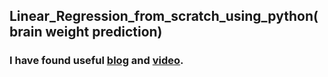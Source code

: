 ## Linear_Regression_from_scratch_using_python(brain weight prediction)
### I have found useful [blog](https://towardsdatascience.com/linear-regression-from-scratch-cd0dee067f72) and [video](https://www.youtube.com/watch?v=E5RjzSK0fvY).
